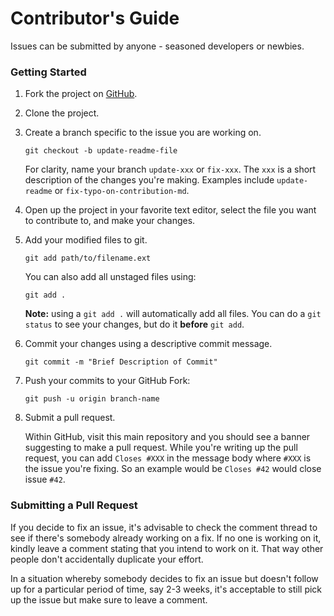 # Contributor's Guide

Issues can be submitted by anyone - seasoned developers or newbies.

### Getting Started

1.  Fork the project on [GitHub](https://github.com/torocloud/mock-order-api).

2.  Clone the project.

3.  Create a branch specific to the issue you are working on.

    ```shell
    git checkout -b update-readme-file
    ```

    For clarity, name your branch `update-xxx` or `fix-xxx`. The `xxx` is a short description of the changes you're making. Examples include `update-readme` or `fix-typo-on-contribution-md`.

5.  Open up the project in your favorite text editor, select the file you want to contribute to, and make your changes.

6.  Add your modified files to git.

    ```shell
    git add path/to/filename.ext
    ```

    You can also add all unstaged files using:

    ```shell
    git add .
    ```

    **Note:** using a `git add .` will automatically add all files. You can do a
    `git status` to see your changes, but do it **before** `git add`.

6.  Commit your changes using a descriptive commit message.

    ```shell
    git commit -m "Brief Description of Commit"
    ```

7.  Push your commits to your GitHub Fork:

    ```shell
    git push -u origin branch-name
    ```

8.  Submit a pull request.

    Within GitHub, visit this main repository and you should see a banner
    suggesting to make a pull request. While you're writing up the pull
    request, you can add `Closes #XXX` in the message body where `#XXX` is the
    issue you're fixing. So an example would be `Closes #42` would close issue
    `#42`.

### Submitting a Pull Request

If you decide to fix an issue, it's advisable to check the comment thread to see if there's somebody already working on a fix. If no one is working on it, kindly leave a comment stating that you intend to work on it. That way other people don't accidentally duplicate your effort.

In a situation whereby somebody decides to fix an issue but doesn't follow up for a particular period of time, say 2-3 weeks, it's acceptable to still pick up the issue but make sure to leave a comment.
